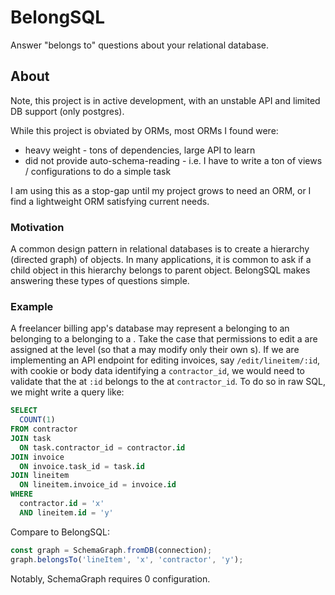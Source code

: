 # BelongSQL

Answer "belongs to" questions about your relational database. 

## About

Note, this project is in active development, with an unstable API and limited DB support (only postgres). 

While this project is obviated by ORMs, most ORMs I found were:

* heavy weight - tons of dependencies, large API to learn
* did not provide auto-schema-reading - i.e. I have to write a ton of views / configurations to do a simple task

I am using this as a stop-gap until my project grows to need an ORM, or I find a lightweight ORM satisfying current needs.

### Motivation

A common design pattern in relational databases is to create a hierarchy (directed graph) of objects. In many applications,
it is common to ask if a child object in this hierarchy belongs to parent object. BelongSQL makes answering these types 
of questions simple.  

### Example
A freelancer billing app's database may represent a <LineItem> belonging to an <Invoice> belonging to a <Task> 
belonging to a <Contractor>. Take the case that permissions to edit a <LineItem> are assigned at the <Contractor> level (so that a <Contractor> may modify only their own <LineItem>s). 
If we are implementing an API endpoint for editing invoices, say `/edit/lineitem/:id`, with cookie or body data
identifying a `contractor_id`, we would need to validate that the <LineItem> at `:id` belongs to the <Contractor> at 
`contractor_id`. To do so in raw SQL, we might write a query like:

```sql
SELECT
  COUNT(1)
FROM contractor
JOIN task
  ON task.contractor_id = contractor.id
JOIN invoice
  ON invoice.task_id = task.id
JOIN lineitem
  ON lineitem.invoice_id = invoice.id
WHERE
  contractor.id = 'x'
  AND lineitem.id = 'y'
```

Compare to BelongSQL:

```js
const graph = SchemaGraph.fromDB(connection);
graph.belongsTo('lineItem', 'x', 'contractor', 'y');
```

Notably, SchemaGraph requires 0 configuration.